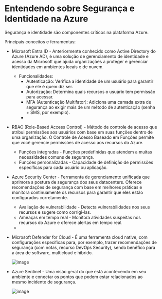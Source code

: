 # Entendendo sobre Segurança e Identidade na Azure

Segurança e identidade são componentes críticos na plataforma Azure.

Principais conceitos e ferramentas:

  - Microsoft Entra ID - Anteriormente conhecido como Active Directory do Azure (Azure AD), é uma solução de gerenciamento de identidade e acesso da Microsoft que ajuda organizações a proteger e gerenciar identidades em ambientes locais e de nuvem.
    - Funcionalidades:
      - Autenticação: Verifica a identidade de um usuário para garantir que ele é quem diz ser.
      - Autorização: Determina quais recursos o usuário tem permissão para acessar.
      - MFA (Autenticação Multifator): Adiciona uma camada extra de segurança ao exigir mais de um método de autenticação (senha + SMS, por exemplo).
      - 
  - RBAC (Role-Based Access Control) - Método de controle de acesso que atribui permissões aos usuários com base em suas funções dentro de uma organização. O Controle de Acesso Baseado em Funções permite que você gerencie permissões de acesso aos recursos do Azure.
      - Funções integradas - Funções predefinidas que atendem a muitas necessidades comuns de segurança.
      - Funções personalizadas - Capacidade de definição de permissões específicas para cada usuário ou aplicação.
        
  -  Azure Security Center - Ferramenta de gerenciamento unificada que aprimora a postura de segurança dos seus datacenters. Oferece recomendações de segurança com base em melhores práticas e monitora continuamente os recursos para garantir que eles estão configurados corretamente.
      - Avaliação de vulnerabilidade - Detecta vulnerabilidades nos seus recursos e sugere como corrigi-las.
      - Ameaças em tempo real - Monitora atividades suspeitas nos recursos do Azure e oferece alertas em tempo real.
      - 
  - Microsoft Defender for Cloud - É uma ferramenta cloud native, com configurações específicas para, por exemplo, trazer recomendações de segurança (com notas, recurso DevOps Security), sendo benéfico para a área de software, multicloud e híbrido.

    ![image](https://github.com/user-attachments/assets/3e59c262-2255-4b2b-95e7-ca419467d4e5)

  - Azure Sentinel - Uma visão geral do que está acontecendo em seu ambiente e conectar os pontos que podem estar relacionados ao mesmo incidente de segurança.

    ![image](https://github.com/user-attachments/assets/ce5aa915-d5a3-4ab5-aab0-e3c00a2ea1ca)



